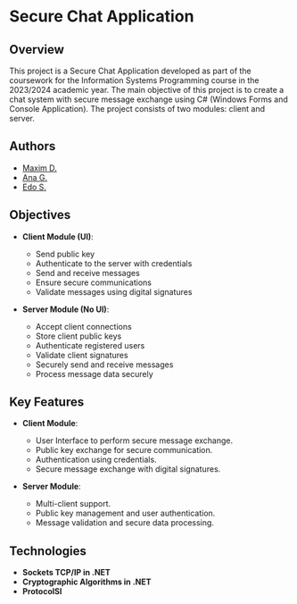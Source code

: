 # Secure Chat Application

## Overview
This project is a Secure Chat Application developed as part of the coursework for the Information Systems Programming course in the 2023/2024 academic year. The main objective of this project is to create a chat system with secure message exchange using C# (Windows Forms and Console Application). The project consists of two modules: client and server.

## Authors
- [Maxim D.](https://github.com/maximdudai)
- [Ana G.](https://github.com/ana-fg)
- [Edo S.](https://github.com/18pingu18)

## Objectives
- **Client Module (UI)**:
  - Send public key
  - Authenticate to the server with credentials
  - Send and receive messages
  - Ensure secure communications
  - Validate messages using digital signatures

- **Server Module (No UI)**:
  - Accept client connections
  - Store client public keys
  - Authenticate registered users
  - Validate client signatures
  - Securely send and receive messages
  - Process message data securely

## Key Features
- **Client Module**:
  - User Interface to perform secure message exchange.
  - Public key exchange for secure communication.
  - Authentication using credentials.
  - Secure message exchange with digital signatures.
  
- **Server Module**:
  - Multi-client support.
  - Public key management and user authentication.
  - Message validation and secure data processing.

## Technologies
- **Sockets TCP/IP in .NET**
- **Cryptographic Algorithms in .NET**
- **ProtocolSI**
